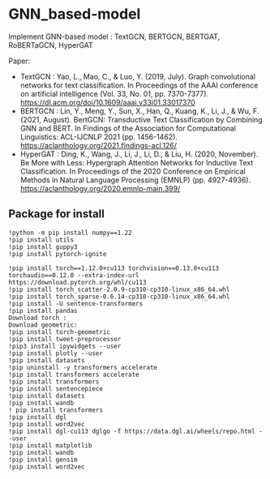 # GNN_based-model
Implement GNN-based model : TextGCN, BERTGCN, BERTGAT, RoBERTaGCN, HyperGAT

Paper: 
* TextGCN : Yao, L., Mao, C., & Luo, Y. (2019, July). Graph convolutional networks for text classification. In Proceedings of the AAAI conference on artificial intelligence (Vol. 33, No. 01, pp. 7370-7377). https://dl.acm.org/doi/10.1609/aaai.v33i01.33017370
* BERTGCN : Lin, Y., Meng, Y., Sun, X., Han, Q., Kuang, K., Li, J., & Wu, F. (2021, August). BertGCN: Transductive Text Classification by Combining GNN and BERT. In Findings of the Association for Computational Linguistics: ACL-IJCNLP 2021 (pp. 1456-1462). https://aclanthology.org/2021.findings-acl.126/
* HyperGAT : Ding, K., Wang, J., Li, J., Li, D., & Liu, H. (2020, November). Be More with Less: Hypergraph Attention Networks for Inductive Text Classification. In Proceedings of the 2020 Conference on Empirical Methods in Natural Language Processing (EMNLP) (pp. 4927-4936). https://aclanthology.org/2020.emnlp-main.399/


## Package for install 
```
!python -m pip install numpy==1.22
!pip install utils
!pip install guppy3
!pip install pytorch-ignite

!pip install torch==1.12.0+cu113 torchvision==0.13.0+cu113 torchaudio==0.12.0 --extra-index-url https://download.pytorch.org/whl/cu113
!pip install torch_scatter-2.0.9-cp310-cp310-linux_x86_64.whl
!pip install torch_sparse-0.6.14-cp310-cp310-linux_x86_64.whl 
!pip install -U sentence-transformers
!pip install pandas 
Download torch :  
Download geometric: 
!pip install torch-geometric
!pip install tweet-preprocessor
!pip3 install ipywidgets --user
!pip install plotly --user
!pip install datasets
!pip uninstall -y transformers accelerate
!pip install transformers accelerate
!pip install transformers
!pip install sentencepiece
!pip install datasets
!pip install wandb
! pip install transformers 
!pip install dgl
!pip install word2vec
!pip install dgl-cu113 dglgo -f https://data.dgl.ai/wheels/repo.html --user
!pip install matplotlib
!pip install wandb 
!pip install gensim
!pip install word2vec
```
